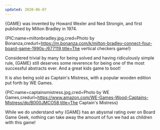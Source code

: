 ```yaml
---
updated: 2020-06-07
---
```


{GAME} was invented by Howard Wexler and Ned Strongin, and first published by Milton Bradley in 1974.

{PIC:name=miltonbradley.jpg,cred=Photo by Bonanza,credurl=https://m.bonanza.com/k/milton-bradley-connect-four-board-game-1990s-/677119,title=The vertical checkers game!}

Considered trivial by many for being solved and having ridiculously simple rule, {GAME} still deserves some reverence for being one of the most successful abstracts ever. And a great kids game to boot!

It is also being sold as Captain's Mistress, with a popular wooden edition put forth by WE Games.

{PIC:name=captainsmistress.jpg,cred=Photo by WE Games,credurl=https://www.amazon.com/WE-Games-Wood-Captains-Mistress/dp/B000JMCO58,title=The Captain's Mistress}

While we do understand why {GAME} has an abysmal rating over on Board Game Geek, nothing can take away the amount of fun we had as children with this game!
